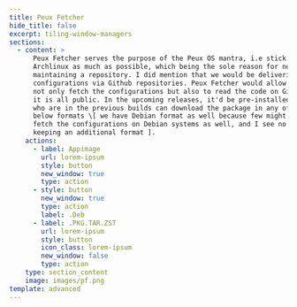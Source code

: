 ```yaml
---
title: Peux Fetcher
hide_title: false
excerpt: tiling-window-managers
sections:
  - content: >
      Peux Fetcher serves the purpose of the Peux OS mantra, i.e stick with
      Archlinux as much as possible, which being the sole reason for not
      maintaining a repository. I did mention that we would be delivering the
      configurations via Github repositories. Peux Fetcher would allow you to,
      not only fetch the configurations but also to read the code on Github as
      it is all public. In the upcoming releases, it'd be pre-installed, those
      who are in the previous builds can download the package in any of the
      below formats \[ we have Debian format as well because few might want to
      fetch the configurations on Debian systems as well, and I see no harm in
      keeping an additional format ].
    actions:
      - label: Appimage
        url: lorem-ipsum
        style: button
        new_window: true
        type: action
      - style: button
        new_window: true
        type: action
        label: .Deb
      - label: .PKG.TAR.ZST
        url: lorem-ipsum
        style: button
        icon_class: lorem-ipsum
        new_window: false
        type: action
    type: section_content
    image: images/pf.png
template: advanced
---
```

